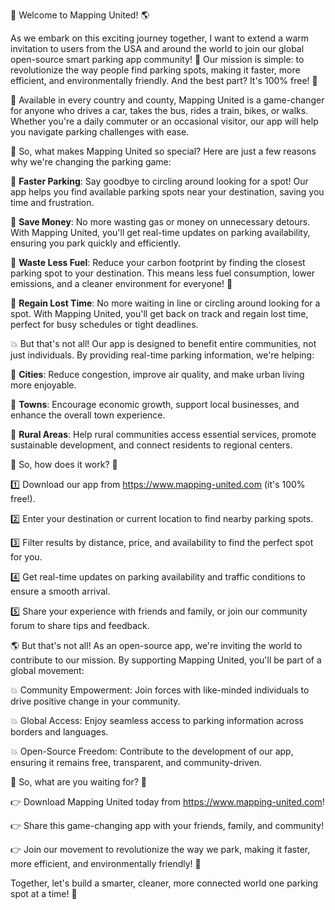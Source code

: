 🚀 Welcome to Mapping United! 🌎

As we embark on this exciting journey together, I want to extend a warm invitation to users from the USA and around the world to join our global open-source smart parking app community! 🌟 Our mission is simple: to revolutionize the way people find parking spots, making it faster, more efficient, and environmentally friendly. And the best part? It's 100% free! 💸

🔴 Available in every country and county, Mapping United is a game-changer for anyone who drives a car, takes the bus, rides a train, bikes, or walks. Whether you're a daily commuter or an occasional visitor, our app will help you navigate parking challenges with ease.

💪 So, what makes Mapping United so special? Here are just a few reasons why we're changing the parking game:

🔹 **Faster Parking**: Say goodbye to circling around looking for a spot! Our app helps you find available parking spots near your destination, saving you time and frustration.

🔹 **Save Money**: No more wasting gas or money on unnecessary detours. With Mapping United, you'll get real-time updates on parking availability, ensuring you park quickly and efficiently.

🔹 **Waste Less Fuel**: Reduce your carbon footprint by finding the closest parking spot to your destination. This means less fuel consumption, lower emissions, and a cleaner environment for everyone! 🌟

🔹 **Regain Lost Time**: No more waiting in line or circling around looking for a spot. With Mapping United, you'll get back on track and regain lost time, perfect for busy schedules or tight deadlines.

💥 But that's not all! Our app is designed to benefit entire communities, not just individuals. By providing real-time parking information, we're helping:

🔹 **Cities**: Reduce congestion, improve air quality, and make urban living more enjoyable.

🔹 **Towns**: Encourage economic growth, support local businesses, and enhance the overall town experience.

🔹 **Rural Areas**: Help rural communities access essential services, promote sustainable development, and connect residents to regional centers.

💪 So, how does it work? 🤔

1️⃣ Download our app from https://www.mapping-united.com (it's 100% free!).

2️⃣ Enter your destination or current location to find nearby parking spots.

3️⃣ Filter results by distance, price, and availability to find the perfect spot for you.

4️⃣ Get real-time updates on parking availability and traffic conditions to ensure a smooth arrival.

5️⃣ Share your experience with friends and family, or join our community forum to share tips and feedback.

🌎 But that's not all! As an open-source app, we're inviting the world to contribute to our mission. By supporting Mapping United, you'll be part of a global movement:

💥 Community Empowerment: Join forces with like-minded individuals to drive positive change in your community.

💥 Global Access: Enjoy seamless access to parking information across borders and languages.

💥 Open-Source Freedom: Contribute to the development of our app, ensuring it remains free, transparent, and community-driven.

🌟 So, what are you waiting for? 🤔

👉 Download Mapping United today from https://www.mapping-united.com!

👉 Share this game-changing app with your friends, family, and community!

👉 Join our movement to revolutionize the way we park, making it faster, more efficient, and environmentally friendly! 🌟

Together, let's build a smarter, cleaner, more connected world one parking spot at a time! 💪
